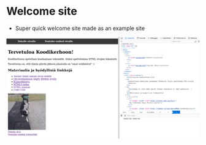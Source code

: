 # Welcome site

- Super quick welcome site made as an example site

![Screenshot](img/index.png "Welcome site screenshot")
